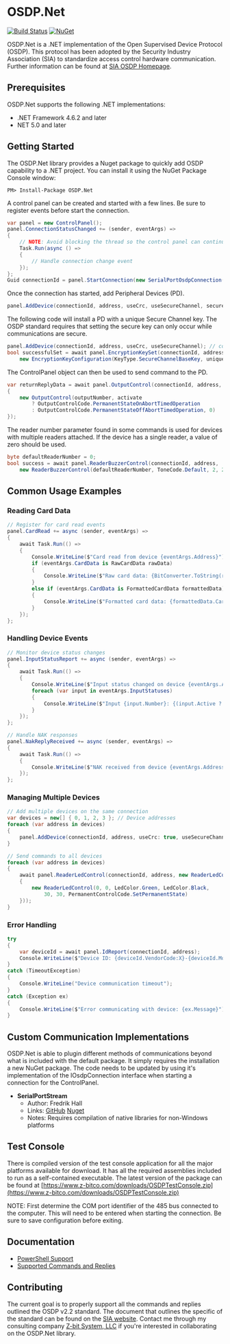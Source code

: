 # OSDP.Net

[![Build Status](https://dev.azure.com/jonathanhorvath/OSDP.Net/_apis/build/status/bytedreamer.OSDP.Net?branchName=develop)](https://dev.azure.com/jonathanhorvath/OSDP.Net/_build/latest?definitionId=1&branchName=develop)
[![NuGet](https://img.shields.io/nuget/v/OSDP.Net.svg?style=flat)](https://www.nuget.org/packages/OSDP.Net/)

OSDP.Net is a .NET implementation of the Open Supervised Device Protocol (OSDP). 
This protocol has been adopted by the Security Industry Association (SIA) to standardize access control hardware communication. 
Further information can be found at [SIA OSDP Homepage](https://www.securityindustry.org/industry-standards/open-supervised-device-protocol/).

## Prerequisites

OSDP.Net supports the following .NET implementations:
- .NET Framework 4.6.2 and later
- NET 5.0 and later

## Getting Started

The OSDP.Net library provides a Nuget package to quickly add OSDP capability to a .NET project. 
You can install it using the NuGet Package Console window:

```shell
PM> Install-Package OSDP.Net
``` 

A control panel can be created and started with a few lines. 
Be sure to register events before start the connection.

```c#
var panel = new ControlPanel();
panel.ConnectionStatusChanged += (sender, eventArgs) =>
{
    // NOTE: Avoid blocking the thread so the control panel can continue polling
    Task.Run(async () =>
    {
        // Handle connection change event
    });
};
Guid connectionId = panel.StartConnection(new SerialPortOsdpConnection(portName, baudRate));
```

Once the connection has started, add Peripheral Devices (PD).

```c#
panel.AddDevice(connectionId, address, useCrc, useSecureChannel, secureChannelKey);
```

The following code will install a PD with a unique Secure Channel key. The OSDP standard requires that setting the secure key can only occur while communications are secure.

```c#
panel.AddDevice(connectionId, address, useCrc, useSecureChannel); // connect using default SC key
bool successfulSet = await panel.EncryptionKeySet(connectionId, address, 
    new EncryptionKeyConfiguration(KeyType.SecureChannelBaseKey, uniqueKey));
```

The ControlPanel object can then be used to send command to the PD.

```c#
var returnReplyData = await panel.OutputControl(connectionId, address, new OutputControls(new[]
{
    new OutputControl(outputNumber, activate
        ? OutputControlCode.PermanentStateOnAbortTimedOperation
        : OutputControlCode.PermanentStateOffAbortTimedOperation, 0)
});
```

The reader number parameter found in some commands is used for devices with multiple readers attached. If the device has a single reader, a value of zero should be used.
```c#
byte defaultReaderNumber = 0;
bool success = await panel.ReaderBuzzerControl(connectionId, address, 
    new ReaderBuzzerControl(defaultReaderNumber, ToneCode.Default, 2, 2, repeatNumber))
```

## Common Usage Examples

### Reading Card Data
```c#
// Register for card read events
panel.CardRead += async (sender, eventArgs) =>
{
    await Task.Run(() =>
    {
        Console.WriteLine($"Card read from device {eventArgs.Address}");
        if (eventArgs.CardData is RawCardData rawData)
        {
            Console.WriteLine($"Raw card data: {BitConverter.ToString(rawData.Data)}");
        }
        else if (eventArgs.CardData is FormattedCardData formattedData)
        {
            Console.WriteLine($"Formatted card data: {formattedData.CardNumber}");
        }
    });
};
```

### Handling Device Events
```c#
// Monitor device status changes
panel.InputStatusReport += async (sender, eventArgs) =>
{
    await Task.Run(() =>
    {
        Console.WriteLine($"Input status changed on device {eventArgs.Address}");
        foreach (var input in eventArgs.InputStatuses)
        {
            Console.WriteLine($"Input {input.Number}: {(input.Active ? "Active" : "Inactive")}");
        }
    });
};

// Handle NAK responses
panel.NakReplyReceived += async (sender, eventArgs) =>
{
    await Task.Run(() =>
    {
        Console.WriteLine($"NAK received from device {eventArgs.Address}: {eventArgs.Nak.ErrorCode}");
    });
};
```

### Managing Multiple Devices
```c#
// Add multiple devices on the same connection
var devices = new[] { 0, 1, 2, 3 }; // Device addresses
foreach (var address in devices)
{
    panel.AddDevice(connectionId, address, useCrc: true, useSecureChannel: true);
}

// Send commands to all devices
foreach (var address in devices)
{
    await panel.ReaderLedControl(connectionId, address, new ReaderLedControls(new[]
    {
        new ReaderLedControl(0, 0, LedColor.Green, LedColor.Black, 
            30, 30, PermanentControlCode.SetPermanentState)
    }));
}
```

### Error Handling
```c#
try
{
    var deviceId = await panel.IdReport(connectionId, address);
    Console.WriteLine($"Device ID: {deviceId.VendorCode:X}-{deviceId.ModelNumber}-{deviceId.Version}");
}
catch (TimeoutException)
{
    Console.WriteLine("Device communication timeout");
}
catch (Exception ex)
{
    Console.WriteLine($"Error communicating with device: {ex.Message}");
}
```

## Custom Communication Implementations

OSDP.Net is able to plugin different methods of communications beyond what is included with the default package. 
It simply requires the installation a new NuGet package. The code needs to be updated by using it's implementation of the IOsdpConnection interface when starting a connection for the ControlPanel.

- **SerialPortStream**
  - Author: Fredrik Hall 
  - Links: [GitHub](https://github.com/hallsbyra/OSDP.Net.SerialPortStreamOsdpConnection) [Nuget](https://www.nuget.org/packages/OSDP.Net.SerialPortStreamOsdpConnection/)
  - Notes: Requires compilation of native libraries for non-Windows platforms

## Test Console

There is compiled version of the test console application for all the major platforms available for download. 
It has all the required assemblies included to run as a self-contained executable. 
The latest version of the package can be found at [https://www.z-bitco.com/downloads/OSDPTestConsole.zip](https://www.z-bitco.com/downloads/OSDPTestConsole.zip)

NOTE: First determine the COM port identifier of the 485 bus connected to the computer. 
This will need to be entered when starting the connection. 
Be sure to save configuration before exiting.

## Documentation 
- [PowerShell Support](docs/powershell.md)
- [Supported Commands and Replies](docs/supported_commands.md)

## Contributing

The current goal is to properly support all the commands and replies outlined the OSDP v2.2 standard. 
The document that outlines the specific of the standard can be found on the [SIA website](https://mysia.securityindustry.org/ProductCatalog/Product.aspx?ID=16773). Contact me through my consulting company [Z-bit System, LLC](https://z-bitco.com) if you're interested in collaborating on the OSDP.Net library.
